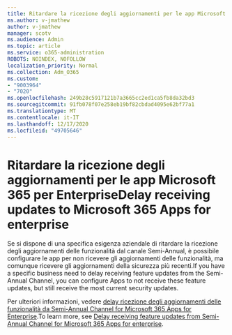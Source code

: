 ```yaml
---
title: Ritardare la ricezione degli aggiornamenti per le app Microsoft 365 per Enterprise
ms.author: v-jmathew
author: v-jmathew
manager: scotv
ms.audience: Admin
ms.topic: article
ms.service: o365-administration
ROBOTS: NOINDEX, NOFOLLOW
localization_priority: Normal
ms.collection: Adm_O365
ms.custom:
- "9003964"
- "7020"
ms.openlocfilehash: 249b28c5917121b7a3665cc2ed1ca5fb8da32bd3
ms.sourcegitcommit: 91fb078f07e258eb19bf82cbdad4095e62bf77a1
ms.translationtype: MT
ms.contentlocale: it-IT
ms.lasthandoff: 12/17/2020
ms.locfileid: "49705646"
---
```

# <a name="delay-receiving-updates-to-microsoft-365-apps-for-enterprise"></a><span data-ttu-id="81a0d-102">Ritardare la ricezione degli aggiornamenti per le app Microsoft 365 per Enterprise</span><span class="sxs-lookup"><span data-stu-id="81a0d-102">Delay receiving updates to Microsoft 365 Apps for enterprise</span></span>

<span data-ttu-id="81a0d-103">Se si dispone di una specifica esigenza aziendale di ritardare la ricezione degli aggiornamenti delle funzionalità dal canale Semi-Annual, è possibile configurare le app per non ricevere gli aggiornamenti delle funzionalità, ma comunque ricevere gli aggiornamenti della sicurezza più recenti.</span><span class="sxs-lookup"><span data-stu-id="81a0d-103">If you have a specific business need to delay receiving feature updates from the Semi-Annual Channel, you can configure Apps to not receive these feature updates, but still receive the most current security updates.</span></span>

<span data-ttu-id="81a0d-104">Per ulteriori informazioni, vedere [delay ricezione degli aggiornamenti delle funzionalità da Semi-Annual Channel for Microsoft 365 Apps for Enterprise](https://go.microsoft.com/fwlink/?linkid=2109533).</span><span class="sxs-lookup"><span data-stu-id="81a0d-104">To learn more, see [Delay receiving feature updates from Semi-Annual Channel for Microsoft 365 Apps for enterprise](https://go.microsoft.com/fwlink/?linkid=2109533).</span></span>

